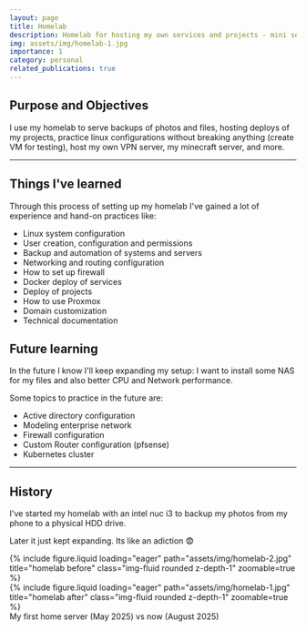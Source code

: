 ```yaml
---
layout: page
title: Homelab
description: Homelab for hosting my own services and projects - mini server rack
img: assets/img/homelab-1.jpg
importance: 1
category: personal
related_publications: true
---
```


## Purpose and Objectives

I use my homelab to serve backups of photos and files, hosting deploys of my projects, practice linux configurations without breaking anything (create VM for testing), host my own VPN server, my minecraft server, and more.

---

## Things I've learned
Through this process of setting up my homelab I've gained a lot of experience and hand-on practices like:
- Linux system configuration
- User creation, configuration and permissions
- Backup and automation of systems and servers
- Networking and routing configuration
- How to set up firewall
- Docker deploy of services
- Deploy of projects
- How to use Proxmox 
- Domain customization
- Technical documentation


## Future learning
In the future I know I'll keep expanding my setup: I want to install some NAS for my files and also better CPU and Network performance. 

Some topics to practice in the future are:
- Active directory configuration
- Modeling enterprise network
- Firewall configuration
- Custom Router configuration (pfsense)
- Kubernetes cluster

---

## History
I've started my homelab with an intel nuc i3 to backup my photos from my phone to a physical HDD drive.

Later it just kept expanding. Its like an adiction 😨

<div class="row">  
    <div class="col-sm mt-3 mt-md-0">
        {% include figure.liquid loading="eager" path="assets/img/homelab-2.jpg" title="homelab before" class="img-fluid rounded z-depth-1" zoomable=true %}
    </div>
    <div class="col-sm mt-3 mt-md-0">
        {% include figure.liquid loading="eager" path="assets/img/homelab-1.jpg" title="homelab after" class="img-fluid rounded z-depth-1" zoomable=true %}
    </div>
</div>
<div class="caption">
    My first home server (May 2025) vs now (August 2025)
</div>

